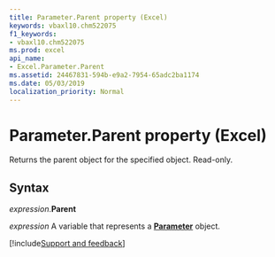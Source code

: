 ```yaml
---
title: Parameter.Parent property (Excel)
keywords: vbaxl10.chm522075
f1_keywords:
- vbaxl10.chm522075
ms.prod: excel
api_name:
- Excel.Parameter.Parent
ms.assetid: 24467831-594b-e9a2-7954-65adc2ba1174
ms.date: 05/03/2019
localization_priority: Normal
---
```



# Parameter.Parent property (Excel)

Returns the parent object for the specified object. Read-only.


## Syntax

_expression_.**Parent**

_expression_ A variable that represents a **[Parameter](Excel.Parameter.md)** object.




[!include[Support and feedback](~/includes/feedback-boilerplate.md)]